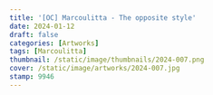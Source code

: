 ```yaml
---
title: '[OC] Marcoulitta - The opposite style'
date: 2024-01-12
draft: false
categories: [Artworks]
tags: [Marcoulitta]
thumbnail: /static/image/thumbnails/2024-007.png
cover: /static/image/artworks/2024-007.jpg
stamp: 9946
---
```


